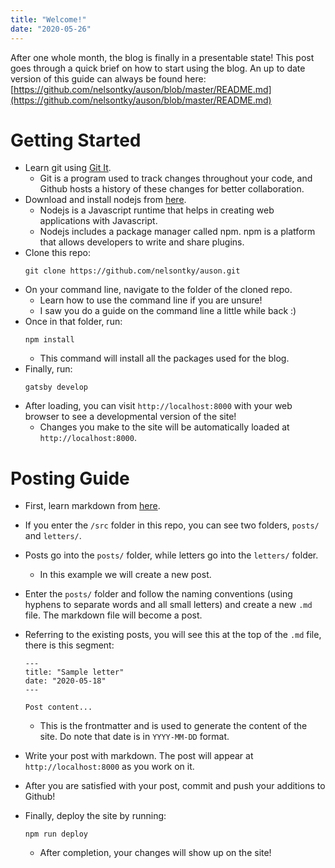 ```yaml
---
title: "Welcome!"
date: "2020-05-26"
---
```


After one whole month, the blog is finally in a presentable state! This post
goes through a quick brief on how to start using the blog. An up to date version
of this guide can always be found here:
[https://github.com/nelsontky/auson/blob/master/README.md](https://github.com/nelsontky/auson/blob/master/README.md)

# Getting Started

- Learn git using [Git It](https://github.com/jlord/git-it-electron/releases).
  - Git is a program used to track changes throughout your code, and Github
    hosts a history of these changes for better collaboration.
- Download and install nodejs from [here](https://nodejs.org/en/).
  - Nodejs is a Javascript runtime that helps in creating web applications with
    Javascript.
  - Nodejs includes a package manager called npm. npm is a platform that allows
    developers to write and share plugins.
- Clone this repo:
  ```
  git clone https://github.com/nelsontky/auson.git
  ```
- On your command line, navigate to the folder of the cloned repo.
  - Learn how to use the command line if you are unsure!
  - I saw you do a guide on the command line a little while back :)
- Once in that folder, run:
  ```
  npm install
  ```
  - This command will install all the packages used for the blog.
- Finally, run:
  ```
  gatsby develop
  ```
- After loading, you can visit `http://localhost:8000` with your web browser to
  see a developmental version of the site!
  - Changes you make to the site will be automatically loaded at
    `http://localhost:8000`.

# Posting Guide

- First, learn markdown from
  [here](https://guides.github.com/features/mastering-markdown/).
- If you enter the `/src` folder in this repo, you can see two folders, `posts/`
  and `letters/`.
- Posts go into the `posts/` folder, while letters go into the `letters/`
  folder.
  - In this example we will create a new post.
- Enter the `posts/` folder and follow the naming conventions (using hyphens to
  separate words and all small letters) and create a new `.md` file. The
  markdown file will become a post.
- Referring to the existing posts, you will see this at the top of the `.md`
  file, there is this segment:

  ```
  ---
  title: "Sample letter"
  date: "2020-05-18"
  ---

  Post content...
  ```

  - This is the frontmatter and is used to generate the content of the site. Do
    note that date is in `YYYY-MM-DD` format.

- Write your post with markdown. The post will appear at `http://localhost:8000`
  as you work on it.
- After you are satisfied with your post, commit and push your additions to
  Github!
- Finally, deploy the site by running:
  ```
  npm run deploy
  ```
  - After completion, your changes will show up on the site!
